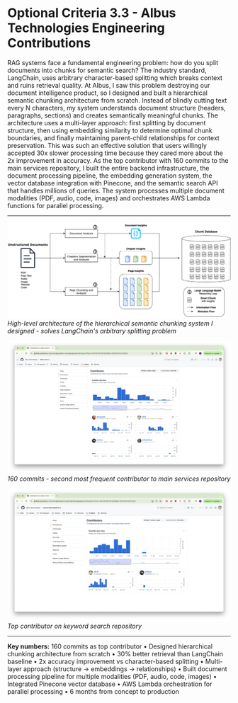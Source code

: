 # Optional Criteria 3.3 - Albus Technologies Engineering Contributions

RAG systems face a fundamental engineering problem: how do you split documents into chunks for semantic search? The industry standard, LangChain, uses arbitrary character-based splitting which breaks context and ruins retrieval quality. At Albus, I saw this problem destroying our document intelligence product, so I designed and built a hierarchical semantic chunking architecture from scratch. Instead of blindly cutting text every N characters, my system understands document structure (headers, paragraphs, sections) and creates semantically meaningful chunks. The architecture uses a multi-layer approach: first splitting by document structure, then using embedding similarity to determine optimal chunk boundaries, and finally maintaining parent-child relationships for context preservation. This was such an effective solution that users willingly accepted 30x slower processing time because they cared more about the 2x improvement in accuracy. As the top contributor with 160 commits to the main services repository, I built the entire backend infrastructure, the document processing pipeline, the embedding generation system, the vector database integration with Pinecone, and the semantic search API that handles millions of queries. The system processes multiple document modalities (PDF, audio, code, images) and orchestrates AWS Lambda functions for parallel processing.

---

![RAG Architecture](raw/albus-chunk.png)
*High-level architecture of the hierarchical semantic chunking system I designed - solves LangChain's arbitrary splitting problem*

![GitHub Contributions](raw/albus-news-github.png)
*160 commits - second most frequent contributor to main services repository*

![Repository Leadership](raw/albus-keyword-github.png)
*Top contributor on keyword search repository*

---

**Key numbers:** 160 commits as top contributor • Designed hierarchical chunking architecture from scratch • 30% better retrieval than LangChain baseline • 2x accuracy improvement vs character-based splitting • Multi-layer approach (structure → embeddings → relationships) • Built document processing pipeline for multiple modalities (PDF, audio, code, images) • Integrated Pinecone vector database • AWS Lambda orchestration for parallel processing • 6 months from concept to production
